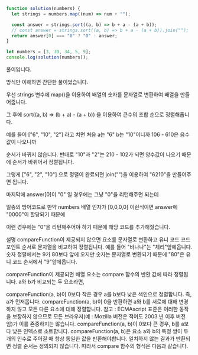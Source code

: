 ```javascript
function solution(numbers) {
  let strings = numbers.map((num) => num + "");

  const answer = strings.sort((a, b) => b + a - (a + b));
  // const answer = strings.sort((a, b) => b + a - (a + b)).join("");
  return answer[0] === "0" ? "0" : answer;
}

let numbers = [3, 30, 34, 5, 9];
console.log(solution(numbers));
```

풀이입니다.

방식만 이해하면 간단한 풀이었습니다.

우선 strings 변수에 map()을 이용하여 배열의 숫자를 문자열로 변환하여 배열을 만들어줍니다.

그 후에 sort((a, b) => (b + a) - (a + b)) 을 이용하여 큰수의 조합 순으로 정렬해줍니다.

예를 들어 ["6", "10", "2"] 라고 치면 처음 a는 "6" b는 "10"이니까 106 - 610은 음수값이 나오니까

순서가 바뀌지 않습니다. 반대로 "10"과 "2"는 210 - 102가 되면 양수값이 나오기 때문에 순서가 바뀌어서 정렬됩니다.

그렇게 ["6", "2", "10"] 으로 정렬이 완료되면 join("")을 이용하여 "6210"을 만들어주면 됩니다.

마지막에 answer[0]이 "0" 일 경우에는 그냥 "0"을 리턴해주면 되는데

일종의 방어코드로 만약 numbers 배열 인자가 [0,0,0,0] 이런식이면 answer에 "0000"이 할당되기 때문에

이런 경우에는 "0"을 리턴해주어야 하기 때문에 해당 코드를 추가해줬습니다.

설명
compareFunction이 제공되지 않으면 요소를 문자열로 변환하고 유니 코드 코드 포인트 순서로 문자열을 비교하여 정렬됩니다. 예를 들어 "바나나"는 "체리"앞에옵니다. 숫자 정렬에서는 9가 80보다 앞에 오지만 숫자는 문자열로 변환되기 때문에 "80"은 유니 코드 순서에서 "9"앞에옵니다.

compareFunction이 제공되면 배열 요소는 compare 함수의 반환 값에 따라 정렬됩니다. a와 b가 비교되는 두 요소라면,

compareFunction(a, b)이 0보다 작은 경우 a를 b보다 낮은 색인으로 정렬합니다. 즉, a가 먼저옵니다.
compareFunction(a, b)이 0을 반환하면 a와 b를 서로에 대해 변경하지 않고 모든 다른 요소에 대해 정렬합니다. 참고 : ECMAscript 표준은 이러한 동작을 보장하지 않으므로 모든 브라우저(예 : Mozilla 버전은 적어도 2003 년 이후 버전 임)가 이를 존중하지는 않습니다.
compareFunction(a, b)이 0보다 큰 경우, b를 a보다 낮은 인덱스로 소트합니다.
compareFunction(a, b)은 요소 a와 b의 특정 쌍이 두 개의 인수로 주어질 때 항상 동일한 값을 반환해야합니다. 일치하지 않는 결과가 반환되면 정렬 순서는 정의되지 않습니다.
따라서 compare 함수의 형식은 다음과 같습니다.

